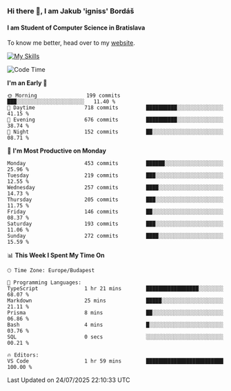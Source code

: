 ### Hi there 👋, I am Jakub 'igniss' Bordáš

#### I am Student of Computer Science in Bratislava
To know me better, head over to my [website](https://bordas.sk).

[![My Skills](https://skillicons.dev/icons?i=js,typescript,html,css,figma,svelte,vue,next,postgresql,nest,express,nodejs)](https://bordas.sk)


<!--START_SECTION:waka-->
![Code Time](http://img.shields.io/badge/Code%20Time-1%2C996%20hrs%2034%20mins-blue)

**I'm an Early 🐤** 

```text
🌞 Morning                199 commits         ███░░░░░░░░░░░░░░░░░░░░░░   11.40 % 
🌆 Daytime                718 commits         ██████████░░░░░░░░░░░░░░░   41.15 % 
🌃 Evening                676 commits         ██████████░░░░░░░░░░░░░░░   38.74 % 
🌙 Night                  152 commits         ██░░░░░░░░░░░░░░░░░░░░░░░   08.71 % 
```
📅 **I'm Most Productive on Monday** 

```text
Monday                   453 commits         ██████░░░░░░░░░░░░░░░░░░░   25.96 % 
Tuesday                  219 commits         ███░░░░░░░░░░░░░░░░░░░░░░   12.55 % 
Wednesday                257 commits         ████░░░░░░░░░░░░░░░░░░░░░   14.73 % 
Thursday                 205 commits         ███░░░░░░░░░░░░░░░░░░░░░░   11.75 % 
Friday                   146 commits         ██░░░░░░░░░░░░░░░░░░░░░░░   08.37 % 
Saturday                 193 commits         ███░░░░░░░░░░░░░░░░░░░░░░   11.06 % 
Sunday                   272 commits         ████░░░░░░░░░░░░░░░░░░░░░   15.59 % 
```


📊 **This Week I Spent My Time On** 

```text
🕑︎ Time Zone: Europe/Budapest

💬 Programming Languages: 
TypeScript               1 hr 21 mins        █████████████████░░░░░░░░   68.07 % 
Markdown                 25 mins             █████░░░░░░░░░░░░░░░░░░░░   21.11 % 
Prisma                   8 mins              ██░░░░░░░░░░░░░░░░░░░░░░░   06.86 % 
Bash                     4 mins              █░░░░░░░░░░░░░░░░░░░░░░░░   03.76 % 
SQL                      0 secs              ░░░░░░░░░░░░░░░░░░░░░░░░░   00.21 % 

🔥 Editors: 
VS Code                  1 hr 59 mins        █████████████████████████   100.00 % 
```


 Last Updated on 24/07/2025 22:10:33 UTC
<!--END_SECTION:waka-->
